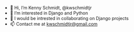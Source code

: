 - 👋 Hi, I’m Kenny Schmidt, @kwschmidtjr
- 👀 I’m interested in Django and Python
- 💞️ I would be intrested in collaborating on Django projects
- 📫 Contact me at kwschmidtjr@gmail.com

<!---
kwschmidtjr/kwschmidtjr is a ✨ special ✨ repository because its `README.md` (this file) appears on your GitHub profile.
You can click the Preview link to take a look at your changes.
--->
